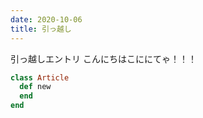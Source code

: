 ```yaml
---
date: 2020-10-06
title: 引っ越し
---
```

引っ越しエントリ
こんにちはこににてゃ！！！

``` ruby
class Article
  def new
  end
end
```
